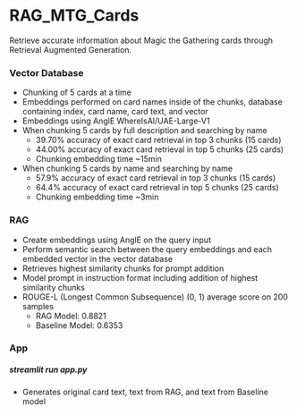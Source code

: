 # RAG_MTG_Cards
Retrieve accurate information about Magic the Gathering cards through Retrieval Augmented Generation. 

### Vector Database
* Chunking of 5 cards at a time
* Embeddings performed on card names inside of the chunks, database containing index, card name, card text, and vector
* Embeddings using AnglE WhereIsAI/UAE-Large-V1
* When chunking 5 cards by full description and searching by name
    * 39.70% accuracy of exact card retrieval in top 3 chunks (15 cards)
    * 44.00% accuracy of exact card retrieval in top 5 chunks (25 cards)
    * Chunking embedding time ~15min
* When chunking 5 cards by name and searching by name
    * 57.9% accuracy of exact card retrieval in top 3 chunks (15 cards)
    * 64.4% accuracy of exact card retrieval in top 5 chunks (25 cards)
    * Chunking embedding time ~3min

### RAG
* Create embeddings using AnglE on the query input
* Perform semantic search between the query embeddings and each embedded vector in the vector database
* Retrieves highest similarity chunks for prompt addition
* Model prompt in instruction format including addition of highest similarity chunks
* ROUGE-L (Longest Common Subsequence) (0, 1) average score on 200 samples
    * RAG Model: 0.8821 
    * Baseline Model: 0.6353

### App
##### streamlit run app.py
* Generates original card text, text from RAG, and text from Baseline model